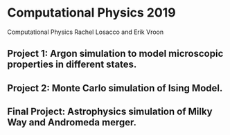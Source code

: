# Computational Physics 2019
Computational Physics
Rachel Losacco and Erik Vroon

## Project 1: Argon simulation to model microscopic properties in different states.

## Project 2: Monte Carlo simulation of Ising Model.

## Final Project: Astrophysics simulation of Milky Way and Andromeda merger.
